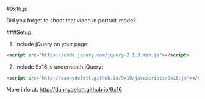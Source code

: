 #9x16.js

Did you forget to shoot that video in portrait-mode?

###Setup:

1. Include jQuery on your page: 

```html
<script src="https://code.jquery.com/jquery-2.1.3.min.js"></script>
```

2. Include 9x16.js underneath jQuery: 
```html
<script src="http://dannydelott.github.io/9x16/javascripts/9x16.js"></script>
```

More info at: http://dannydelott.github.io/9x16
